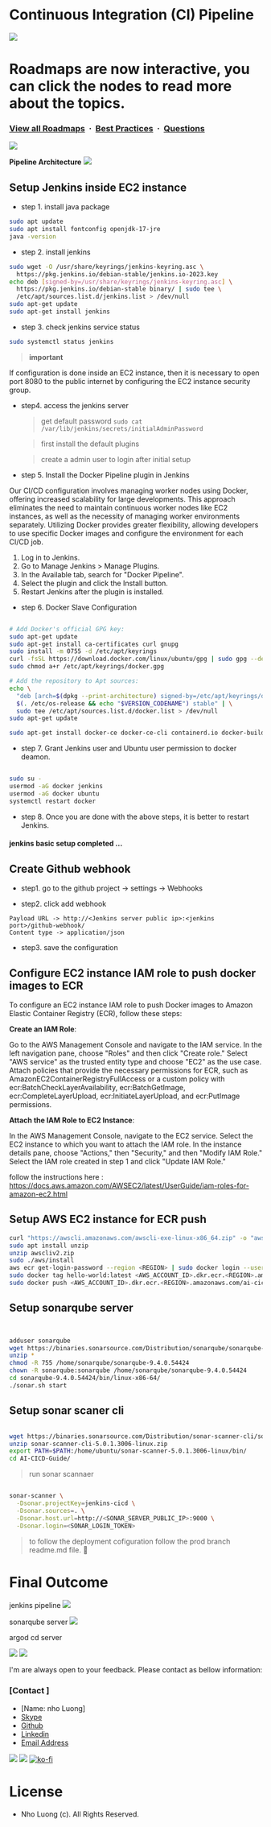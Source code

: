 # Continuous Integration (CI) Pipeline
![](https://i.imgur.com/waxVImv.png)

# Roadmaps are now interactive, you can click the nodes to read more about the topics.

### [View all Roadmaps](https://github.com/nholuongut/all-roadmaps) &nbsp;&middot;&nbsp; [Best Practices](https://github.com/nholuongut/all-roadmaps/blob/main/public/best-practices/) &nbsp;&middot;&nbsp; [Questions](https://www.linkedin.com/in/nholuong/)

![](https://i.imgur.com/waxVImv.png)

**Pipeline Architecture**
![](tmp/architecture.png)

## Setup Jenkins inside EC2 instance

* step 1. install java package

```bash
sudo apt update
sudo apt install fontconfig openjdk-17-jre
java -version
```

* step 2. install jenkins

```bash
sudo wget -O /usr/share/keyrings/jenkins-keyring.asc \
  https://pkg.jenkins.io/debian-stable/jenkins.io-2023.key
echo deb [signed-by=/usr/share/keyrings/jenkins-keyring.asc] \
  https://pkg.jenkins.io/debian-stable binary/ | sudo tee \
  /etc/apt/sources.list.d/jenkins.list > /dev/null
sudo apt-get update
sudo apt-get install jenkins
```

* step 3. check jenkins service status

```bash
sudo systemctl status jenkins
```

> **important**

If configuration is done inside an EC2 instance, then it is necessary to open port 8080 to the public internet by configuring the EC2 instance security group.

* step4. access the jenkins server

  > get default password
  ```sudo cat /var/lib/jenkins/secrets/initialAdminPassword```

  > first install the default plugins

  > create a admin user to login after initial setup



* step 5. Install the Docker Pipeline plugin in Jenkins

Our CI/CD configuration involves managing worker nodes using Docker, offering increased scalability for large developments. This approach eliminates the need to maintain continuous worker nodes like EC2 instances, as well as the necessity of managing worker environments separately. Utilizing Docker provides greater flexibility, allowing developers to use specific Docker images and configure the environment for each CI/CD job.


1. Log in to Jenkins.
2. Go to Manage Jenkins > Manage Plugins.
3. In the Available tab, search for "Docker Pipeline".
4. Select the plugin and click the Install button.
5. Restart Jenkins after the plugin is installed.

* step 6. Docker Slave Configuration

```bash

# Add Docker's official GPG key:
sudo apt-get update
sudo apt-get install ca-certificates curl gnupg
sudo install -m 0755 -d /etc/apt/keyrings
curl -fsSL https://download.docker.com/linux/ubuntu/gpg | sudo gpg --dearmor -o /etc/apt/keyrings/docker.gpg
sudo chmod a+r /etc/apt/keyrings/docker.gpg

# Add the repository to Apt sources:
echo \
  "deb [arch=$(dpkg --print-architecture) signed-by=/etc/apt/keyrings/docker.gpg] https://download.docker.com/linux/ubuntu \
  $(. /etc/os-release && echo "$VERSION_CODENAME") stable" | \
  sudo tee /etc/apt/sources.list.d/docker.list > /dev/null
sudo apt-get update

sudo apt-get install docker-ce docker-ce-cli containerd.io docker-buildx-plugin docker-compose-plugin
```

* step 7. Grant Jenkins user and Ubuntu user permission to docker deamon.

```bash

sudo su - 
usermod -aG docker jenkins
usermod -aG docker ubuntu
systemctl restart docker
```

* step 8. Once you are done with the above steps, it is better to restart Jenkins.

#### jenkins basic setup completed ...


## Create Github webhook


* step1. go to the github project -> settings -> Webhooks

* step2. click add webhook

```
Payload URL -> http://<Jenkins server public ip>:<jenkins port>/github-webhook/
Content type -> application/json
```
* step3. save the configuration

## Configure EC2 instance IAM role to push docker images to ECR


To configure an EC2 instance IAM role to push Docker images to Amazon Elastic Container Registry (ECR), follow these steps:

**Create an IAM Role**:

Go to the AWS Management Console and navigate to the IAM service.
In the left navigation pane, choose "Roles" and then click "Create role."
Select "AWS service" as the trusted entity type and choose "EC2" as the use case.
Attach policies that provide the necessary permissions for ECR, such as AmazonEC2ContainerRegistryFullAccess or a custom policy with ecr:BatchCheckLayerAvailability, ecr:BatchGetImage, ecr:CompleteLayerUpload, ecr:InitiateLayerUpload, and ecr:PutImage permissions.

**Attach the IAM Role to EC2 Instance**:

In the AWS Management Console, navigate to the EC2 service.
Select the EC2 instance to which you want to attach the IAM role.
In the instance details pane, choose "Actions," then "Security," and then "Modify IAM Role."
Select the IAM role created in step 1 and click "Update IAM Role."


follow the instructions here : https://docs.aws.amazon.com/AWSEC2/latest/UserGuide/iam-roles-for-amazon-ec2.html


## Setup AWS EC2 instance for ECR push

```bash
curl "https://awscli.amazonaws.com/awscli-exe-linux-x86_64.zip" -o "awscliv2.zip"
sudo apt install unzip
unzip awscliv2.zip
sudo ./aws/install
aws ecr get-login-password --region <REGION> | sudo docker login --username AWS --password-stdin <AWS_ACCOUNT_ID>.dkr.ecr.us-east-1.amazonaws.com
sudo docker tag hello-world:latest <AWS_ACCOUNT_ID>.dkr.ecr.<REGION>.amazonaws.com/ai-cicd
sudo docker push <AWS_ACCOUNT_ID>.dkr.ecr.<REGION>.amazonaws.com/ai-cicd
```

## Setup sonarqube server

```bash


adduser sonarqube
wget https://binaries.sonarsource.com/Distribution/sonarqube/sonarqube-9.4.0.54424.zip
unzip *
chmod -R 755 /home/sonarqube/sonarqube-9.4.0.54424
chown -R sonarqube:sonarqube /home/sonarqube/sonarqube-9.4.0.54424
cd sonarqube-9.4.0.54424/bin/linux-x86-64/
./sonar.sh start
```

## Setup sonar scaner cli

```bash

wget https://binaries.sonarsource.com/Distribution/sonar-scanner-cli/sonar-scanner-cli-5.0.1.3006-linux.zip
unzip sonar-scanner-cli-5.0.1.3006-linux.zip
export PATH=$PATH:/home/ubuntu/sonar-scanner-5.0.1.3006-linux/bin/
cd AI-CICD-Guide/
```

> run sonar scannaer

```bash

sonar-scanner \
  -Dsonar.projectKey=jenkins-cicd \
  -Dsonar.sources=. \
  -Dsonar.host.url=http://<SONAR_SERVER_PUBLIC_IP>:9000 \
  -Dsonar.login=<SONAR_LOGIN_TOKEN>
```

> to follow the deployment cofiguration follow the prod branch readme.md file. 💜

# Final Outcome

jenkins pipeline
![](tmp/jenkins.png)

sonarqube server
![](tmp/sonar.png)

argod cd server

![](tmp/argocd-application.png)
![](tmp/argocd.png)

I'm are always open to your feedback.  Please contact as bellow information:
### [Contact ]
* [Name: nho Luong]
* [Skype](luongutnho_skype)
* [Github](https://github.com/nholuongut/)
* [Linkedin](https://www.linkedin.com/in/nholuong/)
* [Email Address](luongutnho@hotmail.com)

![](https://i.imgur.com/waxVImv.png)
![](bitfield.png)
[![ko-fi](https://ko-fi.com/img/githubbutton_sm.svg)](https://ko-fi.com/nholuong)

# License
* Nho Luong (c). All Rights Reserved.
